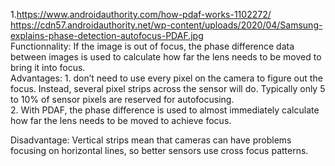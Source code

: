 1.https://www.androidauthority.com/how-pdaf-works-1102272/  
https://cdn57.androidauthority.net/wp-content/uploads/2020/04/Samsung-explains-phase-detection-autofocus-PDAF.jpg  
Functionnality: If the image is out of focus, the phase difference data between images is used to calculate how far the lens needs to be moved to bring it into focus.  
Advantages: 1. don’t need to use every pixel on the camera to figure out the focus. Instead, several pixel strips across the sensor will do. Typically only 5 to 10% of sensor pixels are reserved for autofocusing.  
            2. With PDAF, the phase difference is used to almost immediately calculate how far the lens needs to be moved to achieve focus.  
            

Disadvantage:  Vertical strips mean that cameras can have problems focusing on horizontal lines, so better sensors use cross focus patterns.

